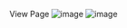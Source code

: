 View Page
![image](https://github.com/user-attachments/assets/89c92d1f-508e-4942-9d80-197bcae3a4f7)
![image](https://github.com/user-attachments/assets/8823487c-782c-42c9-88a8-f8c200ce9f44)

